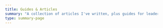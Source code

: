 ```yaml
---
title: Guides & Articles
summary: "A collection of articles I've written, plus guides for leaders, workshop facilitators, and other curious people."
type: summary-page
---
```


